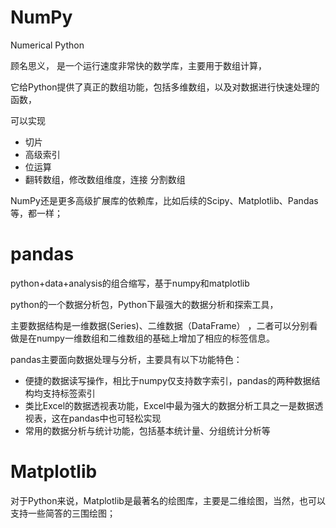 # NumPy

Numerical Python

顾名思义， 是一个运行速度非常快的数学库，主要用于数组计算，

它给Python提供了真正的数组功能，包括多维数组，以及对数据进行快速处理的函数，

可以实现 
- 切片 
- 高级索引
- 位运算
- 翻转数组，修改数组维度，连接 分割数组

NumPy还是更多高级扩展库的依赖库，比如后续的Scipy、Matplotlib、Pandas等，都一样；

# pandas

python+data+analysis的组合缩写，基于numpy和matplotlib

python的一个数据分析包，Python下最强大的数据分析和探索工具，

主要数据结构是一维数据(Series)、二维数据（DataFrame） ，二者可以分别看做是在numpy一维数组和二维数组的基础上增加了相应的标签信息。

pandas主要面向数据处理与分析，主要具有以下功能特色：
- 便捷的数据读写操作，相比于numpy仅支持数字索引，pandas的两种数据结构均支持标签索引
- 类比Excel的数据透视表功能，Excel中最为强大的数据分析工具之一是数据透视表，这在pandas中也可轻松实现
- 常用的数据分析与统计功能，包括基本统计量、分组统计分析等

# Matplotlib

对于Python来说，Matplotlib是最著名的绘图库，主要是二维绘图，当然，也可以支持一些简答的三围绘图；

